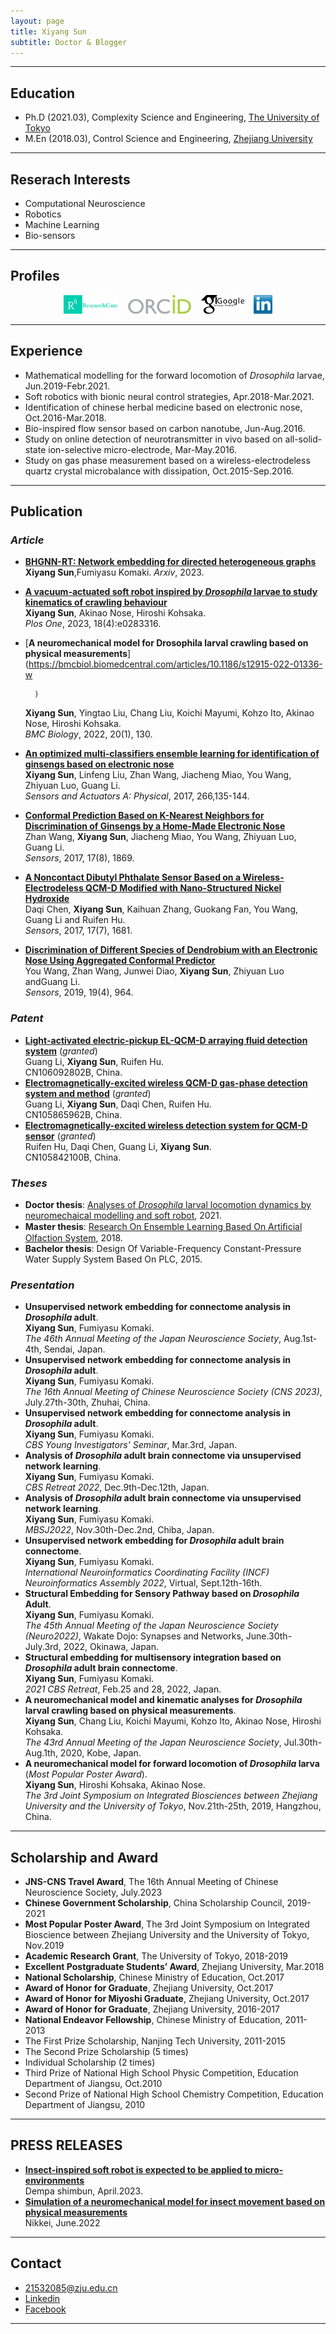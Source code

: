 ```yaml
---
layout: page
title: Xiyang Sun
subtitle: Doctor & Blogger
---
```


---
## Education
* Ph.D (2021.03), Complexity Science and Engineering, [The University of Tokyo](https://www.u-tokyo.ac.jp/ja/index.html)
* M.En (2018.03), Control Science and Engineering, [Zhejiang University](http://www.zju.edu.cn/)

---
## Reserach Interests
* Computational Neuroscience
* Robotics
* Machine Learning
* Bio-sensors

---
## Profiles
<div align="center">
<a href="https://www.researchgate.net/profile/Xiyang_Sun2" target="_blank"><img src="img/researchgate.png" alt="Research Gate" height="30"></a> &nbsp;&nbsp; <a href="https://orcid.org/0000-0002-6655-4490" target="_blank"><img src="img/ORCID.png" alt="ORCID" height="30"></a> &nbsp;&nbsp; <a href="https://scholar.google.com/citations?user=eIA-olIAAAAJ&hl=en" target="_blank"><img src="img/GoogleScholar.jpg" alt="Google Scholar" height="30"></a> &nbsp;&nbsp; <a href="https://www.linkedin.com/in/XiyangSun/"><img src="img/linkedin.png" alt="Linkedin" height="30"></a>
</div>  

---
## Experience  
* Mathematical modelling for the forward locomotion of *Drosophila* larvae, Jun.2019-Febr.2021.  
* Soft robotics with bionic neural control strategies, Apr.2018-Mar.2021.  
* Identification of chinese herbal medicine based on electronic nose, Oct.2016-Mar.2018.  
* Bio-inspired flow sensor based on carbon nanotube, Jun-Aug.2016. 
* Study on online detection of neurotransmitter in vivo based on all-solid-state ion-selective micro-electrode, Mar-May.2016.  
* Study on gas phase measurement based on a wireless-electrodeless quartz crystal microbalance with dissipation, Oct.2015-Sep.2016.

---
## Publication  

### *Article* 
* [**BHGNN-RT: Network embedding for directed heterogeneous graphs**](https://arxiv.org/abs/2311.14404)  
  **Xiyang Sun**,Fumiyasu Komaki.
  *Arxiv*, 2023.
* [**A vacuum-actuated soft robot inspired by *Drosophila* larvae to study kinematics of crawling behaviour**](https://journals.plos.org/plosone/article?id=10.1371/journal.pone.0283316)  
  **Xiyang Sun**, Akinao Nose, Hiroshi Kohsaka.  
  *Plos One*, 2023, 18(4):e0283316.
* [**A neuromechanical model for Drosophila larval crawling based on physical measurements**](https://bmcbiol.biomedcentral.com/articles/10.1186/s12915-022-01336-w
        
        )  
  **Xiyang Sun**, Yingtao Liu, Chang Liu, Koichi Mayumi, Kohzo Ito, Akinao Nose, Hiroshi Kohsaka.   
  *BMC Biology*, 2022, 20(1), 130.
* [**An optimized multi-classifiers ensemble learning for identification of ginsengs based on electronic nose**](https://www.sciencedirect.com/science/article/abs/pii/S0924424717309536)  
  **Xiyang Sun**, Linfeng Liu, Zhan Wang, Jiacheng Miao, You Wang, Zhiyuan Luo, Guang Li.  
  *Sensors and Actuators A: Physical*, 2017, 266,135-144.  
* [**Conformal Prediction Based on K-Nearest Neighbors for Discrimination of Ginsengs by a Home-Made Electronic Nose**](https://www.mdpi.com/1424-8220/17/8/1869)  
  Zhan Wang, **Xiyang Sun**, Jiacheng Miao, You Wang, Zhiyuan Luo, Guang Li.   
  *Sensors*, 2017, 17(8), 1869.  
* [**A Noncontact Dibutyl Phthalate Sensor Based on a Wireless-Electrodeless QCM-D Modified with Nano-Structured Nickel Hydroxide**](https://www.mdpi.com/1424-8220/17/7/1681)  
  Daqi Chen, **Xiyang Sun**, Kaihuan Zhang, Guokang Fan, You Wang, Guang Li and Ruifen Hu.   
  *Sensors*, 2017, 17(7), 1681.  
* [**Discrimination of Different Species of Dendrobium with an Electronic Nose Using Aggregated Conformal Predictor**](https://www.mdpi.com/1424-8220/19/4/964)  
  You Wang, Zhan Wang, Junwei Diao, **Xiyang Sun**, Zhiyuan Luo andGuang Li.   
  *Sensors*, 2019, 19(4), 964.    

### *Patent*  
* [**Light-activated electric-pickup EL-QCM-D arraying fluid detection system**](https://patents.google.com/patent/CN106092802B/en) (*granted*)   
  Guang Li, **Xiyang Sun**, Ruifen Hu.  
  CN106092802B, China.  
* [**Electromagnetically-excited wireless QCM-D gas-phase detection system and method**](https://patents.google.com/patent/CN105865962A/en) (*granted*)   
  Guang Li, **Xiyang Sun**, Daqi Chen, Ruifen Hu.  
  CN105865962B, China.  
* [**Electromagnetically-excited wireless detection system for QCM-D sensor**](https://patents.google.com/patent/CN105842100A/en) (*granted*)   
  Ruifen Hu, Daqi Chen, Guang Li, **Xiyang Sun**.   
  CN105842100B, China. 

### *Theses*  
* **Doctor thesis**: [Analyses of *Drosophila* larval locomotion dynamics by neuromechaical modelling and soft robot](), 2021.
* **Master thesis**: [Research On Ensemble Learning Based On Artiﬁcial Olfaction System]([http://cdmd.cnki.com.cn/Article/CDMD-10335-1018186697.htm](http://www.cnki.net/KCMS/detail/detail.aspx?dbcode=CMFD&dbname=CMFD201802&filename=1018186697.nh&uniplatform=OVERSEA&v=LvkFhx0UeP65TILG4GeXbJcZdrjRVXelUlH3iXABgUOBww1l0y0-TGxjamSIAXl2)), 2018.
* **Bachelor thesis**: Design Of Variable-Frequency Constant-Pressure Water Supply System Based On PLC, 2015.       

### *Presentation*  
* **Unsupervised network embedding for connectome analysis in *Drosophila* adult**.  
  **Xiyang Sun**, Fumiyasu Komaki.  
  *The 46th Annual Meeting of the Japan Neuroscience Society*, Aug.1st-4th, Sendai, Japan.  
* **Unsupervised network embedding for connectome analysis in *Drosophila* adult**.  
  **Xiyang Sun**, Fumiyasu Komaki.  
  *The 16th Annual Meeting of Chinese Neuroscience Society (CNS 2023)*, July.27th-30th, Zhuhai, China.
* **Unsupervised network embedding for connectome analysis in *Drosophila* adult**.  
  **Xiyang Sun**, Fumiyasu Komaki.  
  *CBS Young Investigators' Seminar*, Mar.3rd, Japan.
* **Analysis of *Drosophila* adult brain connectome via unsupervised network learning**.  
  **Xiyang Sun**, Fumiyasu Komaki.  
  *CBS Retreat 2022*, Dec.9th-Dec.12th, Japan.
* **Analysis of *Drosophila* adult brain connectome via unsupervised network learning**.  
  **Xiyang Sun**, Fumiyasu Komaki.  
  *MBSJ2022*, Nov.30th-Dec.2nd, Chiba, Japan.
* **Unsupervised network embedding for *Drosophila* adult brain connectome**.  
  **Xiyang Sun**, Fumiyasu Komaki.  
  *International Neuroinformatics Coordinating Facility (INCF) Neuroinformatics Assembly 2022*, Virtual, Sept.12th-16th.
* **Structural Embedding for Sensory Pathway based on *Drosophila* Adult**.  
  **Xiyang Sun**, Fumiyasu Komaki.  
  *The 45th Annual Meeting of the Japan Neuroscience Society (Neuro2022)*, Wakate Dojo: Synapses and Networks, June.30th-July.3rd, 2022, Okinawa, Japan.  
* **Structural embedding for multisensory integration based on *Drosophila* adult brain connectome**.  
  **Xiyang Sun**, Fumiyasu Komaki.  
  *2021 CBS Retreat*, Feb.25 and 28, 2022, Japan.  
* **A neuromechanical model and kinematic analyses for *Drosophila* larval crawling based on physical measurements**.  
  **Xiyang Sun**, Chang Liu, Koichi Mayumi, Kohzo Ito, Akinao Nose, Hiroshi Kohsaka.   
  *The 43rd Annual Meeting of the Japan Neuroscience Society*, Jul.30th-Aug.1th, 2020, Kobe, Japan.
* **A neuromechanical model for forward locomotion of *Drosophila* larva** (*Most Popular Poster Award*).  
  **Xiyang Sun**, Hiroshi Kohsaka, Akinao Nose.   
  *The 3rd Joint Symposium on Integrated Biosciences between Zhejiang University and the University of Tokyo*, Nov.21th-25th, 2019, Hangzhou, China.  
 
---
## Scholarship and Award
* **JNS-CNS Travel Award**, The 16th Annual Meeting of Chinese Neuroscience Society, July.2023
* **Chinese Government Scholarship**, China Scholarship Council, 2019-2021
* **Most Popular Poster Award**, The 3rd Joint Symposium on Integrated Bioscience between Zhejiang University and the University of Tokyo, Nov.2019
* **Academic Research Grant**, The University of Tokyo, 2018-2019 
* **Excellent Postgraduate Students’ Award**, Zhejiang University, Mar.2018
* **National Scholarship**, Chinese Ministry of Education, Oct.2017 
* **Award of Honor for Graduate**, Zhejiang University, Oct.2017 
* **Award of Honor for Miyoshi Graduate**, Zhejiang University, Oct.2017 
* **Award of Honor for Graduate**, Zhejiang University, 2016-2017 
* **National Endeavor Fellowship**, Chinese Ministry of Education, 2011-2013 
* The First Prize Scholarship, Nanjing Tech University, 2011-2015 
* The Second Prize Scholarship (5 times) 
* Individual Scholarship (2 times) 
* Third Prize of National High School Physic Competition, Education Department of Jiangsu, Oct.2010 
* Second Prize of National High School Chemistry Competition, Education Department of Jiangsu, 2010 

---
## PRESS RELEASES
* [**Insect-inspired soft robot is expected to be applied to micro-environments**](https://dempa-digital.com/article/423764)  
  Dempa shimbun, April.2023.
* [**Simulation of a neuromechanical model for insect movement based on physical measurements**](https://www.nikkei.com/article/DGXZRSP634389_V10C22A6000000/)  
  Nikkei, June.2022

---
## Contact
* 21532085@zju.edu.cn
* [Linkedin](https://cn.linkedin.com/in/xiyangsun)
* [Facebook](https://www.facebook.com/people/Xiyang-Sun/100025335752931)

---
<script type='text/javascript' id='clustrmaps' src='//cdn.clustrmaps.com/map_v2.js?cl=ffc5c5&w=a&t=tt&d=5ItjVqFSXtRr0RMO3ZrVu91bArR9xdhlC7AZ0YNSWlo&co=86c7f6&ct=150404'></script>
